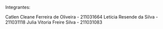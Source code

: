 Integrantes:

Catlen Cleane Ferreira de Oliveira - 211031664
Letícia Resende da Silva - 211031118
Julia Vitoria Freire Silva - 211031083
